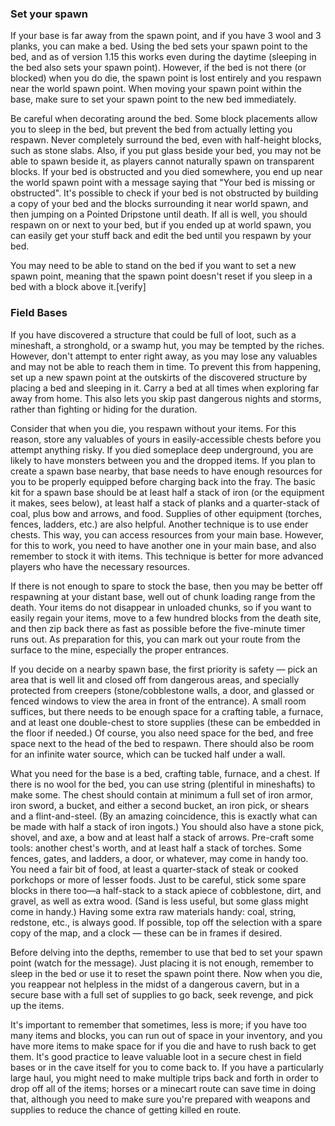 ### Set your spawn
If your base is far away from the spawn point, and if you have 3 wool and 3 planks, you can make a bed. Using the bed sets your spawn point to the bed, and as of version 1.15 this works even during the daytime (sleeping in the bed also sets your spawn point). However, if the bed is not there (or blocked) when you do die, the spawn point is lost entirely and you respawn near the world spawn point.  When moving your spawn point within the base, make sure to set your spawn point to the new bed immediately.

Be careful when decorating around the bed. Some block placements allow you to sleep in the bed, but prevent the bed from actually letting you respawn.   Never completely surround the bed, even with half-height blocks, such as stone slabs. Also, if you put glass beside your bed, you may not be able to spawn beside it, as players cannot naturally spawn on transparent blocks. If your bed is obstructed and you died somewhere, you end up near the world spawn point with a message saying that "Your bed is missing or obstructed". It's possible to check if your bed is not obstructed by building a copy of your bed and the blocks surrounding it near world spawn, and then jumping on a Pointed Dripstone until death. If all is well, you should respawn on or next to your bed, but if you ended up at world spawn, you can easily get your stuff back and edit the bed until you respawn by your bed. 

You may need to be able to stand on the bed if you want to set a new spawn point, meaning that the spawn point doesn't reset if you sleep in a bed with a block above it.[verify]

### Field Bases
If you have discovered a structure that could be full of loot, such as a mineshaft, a stronghold, or a swamp hut, you may be tempted by the riches. However, don't attempt to enter right away, as you may lose any valuables and may not be able to reach them in time. To prevent this from happening, set up a new spawn point at the outskirts of the discovered structure by placing a bed and sleeping in it.  Carry a bed at all times when exploring far away from home. This also lets you skip past dangerous nights and storms, rather than fighting or hiding for the duration.

Consider that when you die, you respawn without your items. For this reason, store any valuables of yours in easily-accessible chests before you attempt anything risky. If you died someplace deep underground, you are likely to have monsters between you and the dropped items. If you plan to create a spawn base nearby, that base needs to have enough resources for you to be properly equipped before charging back into the fray. The basic kit for a spawn base should be at least half a stack of iron (or the equipment it makes, sees below), at least half a stack of planks and a quarter-stack of coal, plus bow and arrows, and food. Supplies of other equipment (torches, fences, ladders, etc.) are also helpful. Another technique is to use ender chests. This way, you can access resources from your main base. However, for this to work, you need to have another one in your main base, and also remember to stock it with items. This technique is better for more advanced players who have the necessary resources.

If there is not enough to spare to stock the base, then you may be better off respawning at your distant base, well out of chunk loading range from the death. Your items do not disappear in unloaded chunks, so if you want to easily regain your items, move to a few hundred blocks from the death site, and then zip back there as fast as possible before the five-minute timer runs out. As preparation for this, you can mark out your route from the surface to the mine, especially the proper entrances.

If you decide on a nearby spawn base, the first priority is safety — pick an area that is well lit and closed off from dangerous areas, and specially protected from creepers (stone/cobblestone walls, a door, and glassed or fenced windows to view the area in front of the entrance). A small room suffices, but there needs to be enough space for a crafting table, a furnace, and at least one double-chest to store supplies (these can be embedded in the floor if needed.) Of course, you also need space for the bed, and free space next to the head of the bed to respawn. There should also be room for an infinite water source, which can be tucked half under a wall.

What you need for the base is a bed, crafting table, furnace, and a chest. If there is no wool for the bed, you can use string (plentiful in mineshafts) to make some. The chest should contain at minimum a full set of iron armor, iron sword, a bucket, and either a second bucket, an iron pick, or shears and a flint-and-steel. (By an amazing coincidence, this is exactly what can be made with half a stack of iron ingots.) You should also have a stone pick, shovel, and axe, a bow and at least half a stack of arrows. Pre-craft some tools: another chest's worth, and at least half a stack of torches. Some fences, gates, and ladders, a door, or whatever, may come in handy too. You need a fair bit of food, at least a quarter-stack of steak or cooked porkchops or more of lesser foods. Just to be careful, stick some spare blocks in there too—a half-stack to a stack apiece of cobblestone, dirt, and gravel, as well as extra wood. (Sand is less useful, but some glass might come in handy.) Having some extra raw materials handy: coal, string, redstone, etc., is always good. If possible, top off the selection with a spare copy of the map, and a clock — these can be in frames if desired.

Before delving into the depths, remember to use that bed to set your spawn point (watch for the message). Just placing it is not enough, remember to sleep in the bed or use it to reset the spawn point there. Now when you die, you reappear not helpless in the midst of a dangerous cavern, but in a secure base with a full set of supplies to go back, seek revenge, and pick up the items. 

It's important to remember that sometimes, less is more; if you have too many items and blocks, you can run out of space in your inventory, and you have more items to make space for if you die and have to rush back to get them. It's good practice to leave valuable loot in a secure chest in field bases or in the cave itself for you to come back to. If you have a particularly large haul, you might need to make multiple trips back and forth in order to drop off all of the items; horses or a minecart route can save time in doing that, although you need to make sure you're prepared with weapons and supplies to reduce the chance of getting killed en route.

